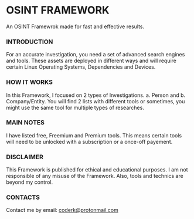 # OSINT FRAMEWORK
An OSINT Framewrok made for fast and effective results.


### INTRODUCTION
For an accurate investigation, you need a set of advanced search engines and tools. These assets are deployed in different ways and will require certain Linux Operating Systems, Dependencies and Devices.


### HOW IT WORKS
In this Framework, I focused on 2 types of Investigations. a. Person and b. Company/Entity.
You will find 2 lists with different tools or sometimes, you might use the same tool for multiple types of researches.


### MAIN NOTES
I have listed free, Freemium and Premium tools. This means certain tools will need to be unlocked with a subscription or a once-off payement.


### DISCLAIMER
This Framework is published for ethical and educational purposes. I am not responsible of any misuse of the Framework. Also, tools and technics are beyond my control.


### CONTACTS
Contact me by email: coderk@protonmail.com
